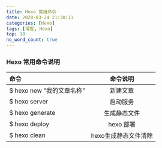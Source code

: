 ```yaml
---
title: Hexo 常用命令
date: 2020-03-24 21:30:11
categories: [Hexo]
tags: [博客, Hexo]
top: 10
no_word_count: true
---
```




### Hexo 常用命令说明

| 命令                      |       命令说明       |
| :----------------------- | :------------------: |
| $ hexo new "我的文章名称" |       新建文章       |
| $ hexo server             |       启动服务       |
| $ hexo generate           |     生成静态文件     |
| $ hexo deploy             |      hexo 部署       |
| $ hexo clean              | hexo生成静态文件清除 |

